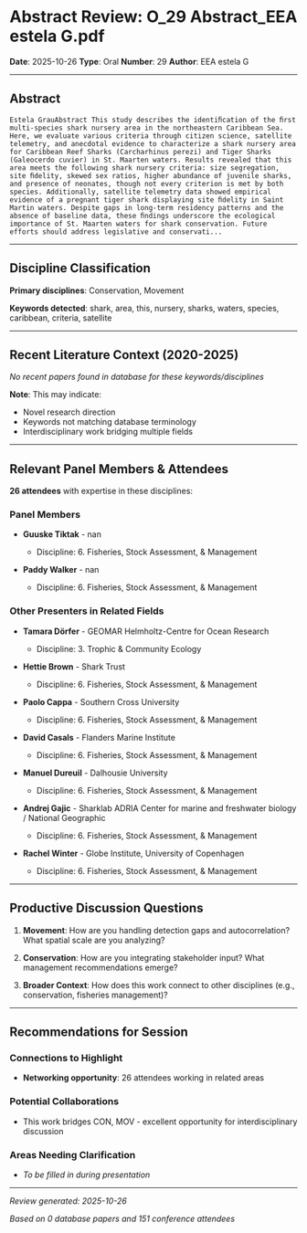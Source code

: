 # Abstract Review: O_29 Abstract_EEA estela G.pdf

**Date**: 2025-10-26
**Type**: Oral
**Number**: 29
**Author**: EEA estela G

---

## Abstract

```
Estela GrauAbstract This study describes the identiﬁcation of the ﬁrst multi-species shark nursery area in the northeastern Caribbean Sea. Here, we evaluate various criteria through citizen science, satellite telemetry, and anecdotal evidence to characterize a shark nursery area for Caribbean Reef Sharks (Carcharhinus perezi) and Tiger Sharks (Galeocerdo cuvier) in St. Maarten waters. Results revealed that this area meets the following shark nursery criteria: size segregation, site ﬁdelity, skewed sex ratios, higher abundance of juvenile sharks, and presence of neonates, though not every criterion is met by both species. Additionally, satellite telemetry data showed empirical evidence of a pregnant tiger shark displaying site ﬁdelity in Saint Martin waters. Despite gaps in long-term residency patterns and the absence of baseline data, these ﬁndings underscore the ecological importance of St. Maarten waters for shark conservation. Future efforts should address legislative and conservati...
```

---

## Discipline Classification

**Primary disciplines**: Conservation, Movement

**Keywords detected**: shark, area, this, nursery, sharks, waters, species, caribbean, criteria, satellite


---

## Recent Literature Context (2020-2025)


*No recent papers found in database for these keywords/disciplines*

**Note**: This may indicate:
- Novel research direction
- Keywords not matching database terminology
- Interdisciplinary work bridging multiple fields

---

## Relevant Panel Members & Attendees


**26 attendees** with expertise in these disciplines:


### Panel Members

- **Guuske Tiktak** - nan
  - Discipline: 6. Fisheries, Stock Assessment, & Management

- **Paddy Walker** - nan
  - Discipline: 6. Fisheries, Stock Assessment, & Management


### Other Presenters in Related Fields

- **Tamara Dörfer** - GEOMAR Helmholtz-Centre for Ocean Research
  - Discipline: 3. Trophic & Community Ecology

- **Hettie Brown** - Shark Trust
  - Discipline: 6. Fisheries, Stock Assessment, & Management

- **Paolo Cappa** - Southern Cross University
  - Discipline: 6. Fisheries, Stock Assessment, & Management

- **David Casals** - Flanders Marine Institute
  - Discipline: 6. Fisheries, Stock Assessment, & Management

- **Manuel Dureuil** - Dalhousie University
  - Discipline: 6. Fisheries, Stock Assessment, & Management

- **Andrej Gajic** - Sharklab ADRIA Center for marine and freshwater biology / National Geographic
  - Discipline: 6. Fisheries, Stock Assessment, & Management

- **Rachel Winter** - Globe Institute, University of Copenhagen
  - Discipline: 6. Fisheries, Stock Assessment, & Management

---

## Productive Discussion Questions


1. **Movement**: How are you handling detection gaps and autocorrelation? What spatial scale are you analyzing?


2. **Conservation**: How are you integrating stakeholder input? What management recommendations emerge?


3. **Broader Context**: How does this work connect to other disciplines (e.g., conservation, fisheries management)?


---

## Recommendations for Session

### Connections to Highlight

- **Networking opportunity**: 26 attendees working in related areas

### Potential Collaborations

- This work bridges CON, MOV - excellent opportunity for interdisciplinary discussion

### Areas Needing Clarification

- _To be filled in during presentation_

---


*Review generated: 2025-10-26*

*Based on 0 database papers and 151 conference attendees*